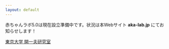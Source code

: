 ```yaml
---
layout: default
---
```


赤ちゃんラボ5.0は現在設立準備中です。状況は本Webサイト **aka-lab.jp** にてお知らせします！

[東京大学 開一夫研究室](https://ardbeg.c.u-tokyo.ac.jp)
